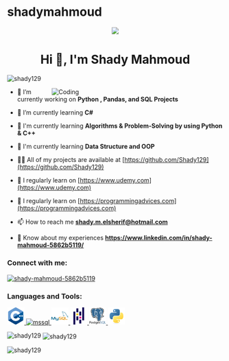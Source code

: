 # shadymahmoud
<div align="center"> <img src="https://wallpaperaccess.com/full/2877459.jpg"> </div>
<h1 align="center">Hi 👋, I'm Shady Mahmoud</h1>
<p align="left"> <img src="https://komarev.com/ghpvc/?username=shady129&label=Profile%20views&color=0e75b6&style=flat" alt="shady129" /> </p>
<img align="right" alt="Coding" width="400" src="https://cdn.dribbble.com/users/1162077/screenshots/3848914/programmer.gif">


- 🔭 I’m currently working on **Python , Pandas, and SQL Projects**

- 🌱 I’m currently learning **C#**

- 🌱 I'm currently learning **Algorithms & Problem-Solving by using Python & C++**

- 🌱 I'm currently learning **Data Structure and OOP**

- 👨‍💻 All of my projects are available at [https://github.com/Shady129](https://github.com/Shady129)

- 📝 I regularly learn on [https://www.udemy.com](https://www.udemy.com)

- 📝 I regularly learn on [https://programmingadvices.com](https://programmingadvices.com)

- 📫 How to reach me **shady.m.elsherif@hotmail.com**

- 📄 Know about my experiences **https://www.linkedin.com/in/shady-mahmoud-5862b5119/**

<h3 align="left">Connect with me:</h3>
<p align="left">
<a href="https://linkedin.com/in/shady-mahmoud-5862b5119" target="blank"><img align="center" src="https://raw.githubusercontent.com/rahuldkjain/github-profile-readme-generator/master/src/images/icons/Social/linked-in-alt.svg" alt="shady-mahmoud-5862b5119" height="30" width="40" /></a>
</p>

<h3 align="left">Languages and Tools:</h3>
<p align="left"> <a href="https://www.w3schools.com/cpp/" target="_blank" rel="noreferrer"> <img src="https://raw.githubusercontent.com/devicons/devicon/master/icons/cplusplus/cplusplus-original.svg" alt="cplusplus" width="40" height="40"/> </a> <a href="https://www.microsoft.com/en-us/sql-server" target="_blank" rel="noreferrer"> <img src="https://www.svgrepo.com/show/303229/microsoft-sql-server-logo.svg" alt="mssql" width="40" height="40"/> </a> <a href="https://www.mysql.com/" target="_blank" rel="noreferrer"> <img src="https://raw.githubusercontent.com/devicons/devicon/master/icons/mysql/mysql-original-wordmark.svg" alt="mysql" width="40" height="40"/> </a> <a href="https://pandas.pydata.org/" target="_blank" rel="noreferrer"> <img src="https://raw.githubusercontent.com/devicons/devicon/2ae2a900d2f041da66e950e4d48052658d850630/icons/pandas/pandas-original.svg" alt="pandas" width="40" height="40"/> </a> <a href="https://www.postgresql.org" target="_blank" rel="noreferrer"> <img src="https://raw.githubusercontent.com/devicons/devicon/master/icons/postgresql/postgresql-original-wordmark.svg" alt="postgresql" width="40" height="40"/> </a> <a href="https://www.python.org" target="_blank" rel="noreferrer"> <img src="https://raw.githubusercontent.com/devicons/devicon/master/icons/python/python-original.svg" alt="python" width="40" height="40"/> </a> </p>

<p><img align="left" src="https://github-readme-stats.vercel.app/api/top-langs?username=shady129&show_icons=true&locale=en&layout=compact" alt="shady129" /></p>

<p>&nbsp;<img align="center" src="https://github-readme-stats.vercel.app/api?username=shady129&show_icons=true&locale=en" alt="shady129" /></p>

<p><img align="center" src="https://github-readme-streak-stats.herokuapp.com/?user=shady129&" alt="shady129" /></p>


